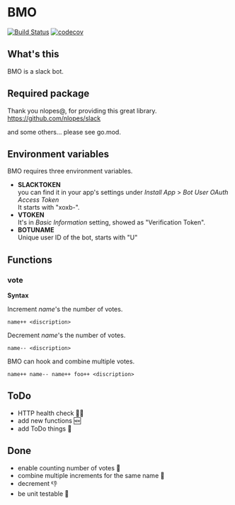 # BMO
[![Build Status](https://travis-ci.org/ykhr53/bmo.svg?branch=master)](https://travis-ci.org/ykhr53/bmo)
[![codecov](https://codecov.io/gh/ykhr53/bmo/branch/master/graph/badge.svg)](https://codecov.io/gh/ykhr53/bmo)

## What's this
BMO is a slack bot.

## Required package
Thank you nlopes@, for providing this great library.  
https://github.com/nlopes/slack  

and some others... please see go.mod.

## Environment variables
BMO requires three environment variables.

- **SLACKTOKEN**  
you can find it in your app's settings under *Install App* > *Bot User OAuth Access Token*  
It starts with "xoxb-".  
- **VTOKEN**  
It's in *Basic Information* setting, showed as "Verification Token".  
- **BOTUNAME**  
Unique user ID of the bot, starts with "U"  

## Functions
### vote
**Syntax**

Increment *name*'s the number of votes.
```
name++ <discription>
```

Decrement *name*'s the number of votes.
```
name-- <discription>
```

BMO can hook and combine multiple votes.
```
name++ name-- name++ foo++ <discription>
```

## ToDo
- HTTP health check 👩‍⚕️
- add new functions 🆕
- add ToDo things 🤔

## Done
- enable counting number of votes 🔢
- combine multiple increments for the same name 🤝
- decrement 👎
- be unit testable 📝
